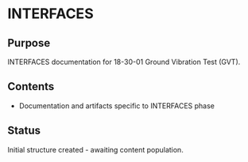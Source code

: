 # INTERFACES

## Purpose
INTERFACES documentation for 18-30-01 Ground Vibration Test (GVT).

## Contents
- Documentation and artifacts specific to INTERFACES phase

## Status
Initial structure created - awaiting content population.
